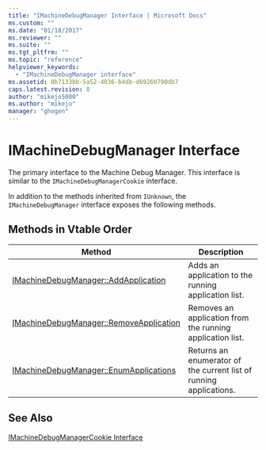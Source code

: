 ```yaml
---
title: "IMachineDebugManager Interface | Microsoft Docs"
ms.custom: ""
ms.date: "01/18/2017"
ms.reviewer: ""
ms.suite: ""
ms.tgt_pltfrm: ""
ms.topic: "reference"
helpviewer_keywords: 
  - "IMachineDebugManager interface"
ms.assetid: 0b7133bb-5a52-4036-b4db-d69260790db7
caps.latest.revision: 8
author: "mikejo5000"
ms.author: "mikejo"
manager: "ghogen"
---
```

# IMachineDebugManager Interface
The primary interface to the Machine Debug Manager. This interface is similar to the `IMachineDebugManagerCookie` interface.  
  
 In addition to the methods inherited from `IUnknown`, the `IMachineDebugManager` interface exposes the following methods.  
  
## Methods in Vtable Order  
  
|Method|Description|  
|------------|-----------------|  
|[IMachineDebugManager::AddApplication](../../winscript/reference/imachinedebugmanager-addapplication.md)|Adds an application to the running application list.|  
|[IMachineDebugManager::RemoveApplication](../../winscript/reference/imachinedebugmanager-removeapplication.md)|Removes an application from the running application list.|  
|[IMachineDebugManager::EnumApplications](../../winscript/reference/imachinedebugmanager-enumapplications.md)|Returns an enumerator of the current list of running applications.|  
  
## See Also  
 [IMachineDebugManagerCookie Interface](../../winscript/reference/imachinedebugmanagercookie-interface.md)